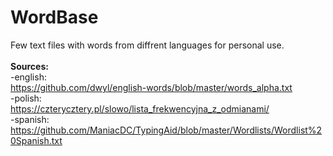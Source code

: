 # WordBase

Few text files with words from diffrent languages for personal use.
<br><br>
<b>Sources:</b><br>
-english:<br>
https://github.com/dwyl/english-words/blob/master/words_alpha.txt<br>
-polish:<br>
https://czterycztery.pl/slowo/lista_frekwencyjna_z_odmianami/<br>
-spanish:<br>
https://github.com/ManiacDC/TypingAid/blob/master/Wordlists/Wordlist%20Spanish.txt<br>
